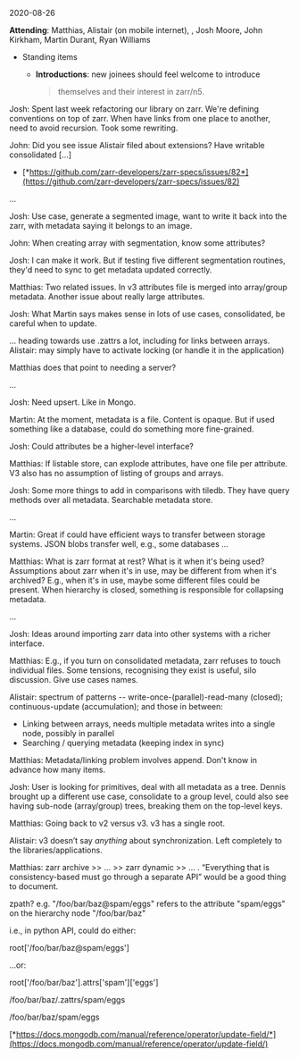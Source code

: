 <span id="anchor-42"></span>2020-08-26

**Attending**: Matthias, Alistair (on mobile internet), , Josh Moore,
John Kirkham, Martin Durant, Ryan Williams

-   Standing items

    -   **Introductions**: new joinees should feel welcome to introduce
        > themselves and their interest in zarr/n5.

Josh: Spent last week refactoring our library on zarr. We're defining
conventions on top of zarr. When have links from one place to another,
need to avoid recursion. Took some rewriting.

John: Did you see issue Alistair filed about extensions? Have writable
consolidated \[...\]

-   [*https://github.com/zarr-developers/zarr-specs/issues/82*](https://github.com/zarr-developers/zarr-specs/issues/82)

...

Josh: Use case, generate a segmented image, want to write it back into
the zarr, with metadata saying it belongs to an image.

John: When creating array with segmentation, know some attributes?

Josh: I can make it work. But if testing five different segmentation
routines, they'd need to sync to get metadata updated correctly.

Matthias: Two related issues. In v3 attributes file is merged into
array/group metadata. Another issue about really large attributes.

Josh: What Martin says makes sense in lots of use cases, consolidated,
be careful when to update.

... heading towards use .zattrs a lot, including for links between
arrays. Alistair: may simply have to activate locking (or handle it in
the application)

Matthias does that point to needing a server?

...

Josh: Need upsert. Like in Mongo.

Martin: At the moment, metadata is a file. Content is opaque. But if
used something like a database, could do something more fine-grained.

Josh: Could attributes be a higher-level interface?

Matthias: If listable store, can explode attributes, have one file per
attribute. V3 also has no assumption of listing of groups and arrays.

Josh: Some more things to add in comparisons with tiledb. They have
query methods over all metadata. Searchable metadata store.

...

Martin: Great if could have efficient ways to transfer between storage
systems. JSON blobs transfer well, e.g., some databases ...

Matthias: What is zarr format at rest? What is it when it's being used?
Assumptions about zarr when it's in use, may be different from when it's
archived? E.g., when it's in use, maybe some different files could be
present. When hierarchy is closed, something is responsible for
collapsing metadata.

...

Josh: Ideas around importing zarr data into other systems with a richer
interface.

Matthias: E.g., if you turn on consolidated metadata, zarr refuses to
touch individual files. Some tensions, recognising they exist is useful,
silo discussion. Give use cases names.

Alistair: spectrum of patterns -- write-once-(parallel)-read-many
(closed); continuous-update (accumulation); and those in between:

-   Linking between arrays, needs multiple metadata writes into a single
    node, possibly in parallel
-   Searching / querying metadata (keeping index in sync)

Matthias: Metadata/linking problem involves append. Don't know in
advance how many items.

Josh: User is looking for primitives, deal with all metadata as a tree.
Dennis brought up a different use case, consolidate to a group level,
could also see having sub-node (array/group) trees, breaking them on the
top-level keys.

Matthias: Going back to v2 versus v3. v3 has a single root.

Alistair: v3 doesn’t say *anything* about synchronization. Left
completely to the libraries/applications.

Matthias: zarr archive \>\> … \>\> zarr dynamic \>\> … . “Everything
that is consistency-based must go through a separate API” would be a
good thing to document.

zpath? e.g. "/foo/bar/baz@spam/eggs" refers to the attribute "spam/eggs"
on the hierarchy node "/foo/bar/baz"

i.e., in python API, could do either:

root\['/foo/bar/baz@spam/eggs'\]

...or:

root\['/foo/bar/baz'\].attrs\['spam'\]\['eggs'\]

/foo/bar/baz/.zattrs/spam/eggs

/foo/bar/baz/spam/eggs

[*https://docs.mongodb.com/manual/reference/operator/update-field/*](https://docs.mongodb.com/manual/reference/operator/update-field/)

<span id="anchor-43"></span>

<span id="anchor-44"></span>

